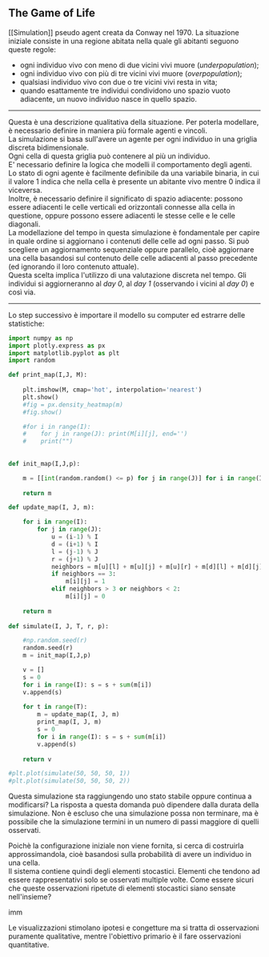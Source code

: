 ## The Game of Life ##
[[Simulation]] pseudo agent creata da Conway nel 1970.
La situazione iniziale consiste in una regione abitata nella quale gli abitanti seguono queste regole:
- ogni individuo vivo con meno di due vicini vivi muore (_underpopulation_);
- ogni individuo vivo con più di tre vicini vivi muore (_overpopulation_);
- qualsiasi individuo vivo con due o tre vicini vivi resta in vita;
- quando esattamente tre individui condividono uno spazio vuoto adiacente, un nuovo individuo nasce in quello spazio.<br />

---------------------------------------------------------------

Questa è una descrizione qualitativa della situazione. Per poterla modellare, è necessario definire in maniera più formale agenti e vincoli.<br />
La simulazione si basa sull'avere un agente per ogni individuo in una griglia discreta bidimensionale.<br />
Ogni cella di questa griglia può contenere al più un individuo.<br />
E' necessario definire la logica che modelli il comportamento degli agenti. Lo stato di ogni agente è facilmente definibile da una variabile binaria, in cui il valore $1$ indica che nella cella è presente un abitante vivo mentre $0$ indica il viceversa.<br />
Inoltre, è necessario definire il significato di spazio adiacente: possono essere adiacenti le celle verticali ed orizzontali connesse alla cella in questione, oppure possono essere adiacenti le stesse celle e le celle diagonali.<br />
La modellazione del tempo in questa simulazione è fondamentale per capire in quale ordine si aggiornano i contenuti delle celle ad ogni passo. Si può scegliere un aggiornamento sequenziale oppure parallelo, cioè aggiornare una cella basandosi sul contenuto delle celle adiacenti al passo precedente (ed ignorando il loro contenuto attuale).<br />
Questa scelta implica l'utilizzo di una valutazione discreta nel tempo. Gli individui si aggiorneranno al _day 0_, al _day 1_ (osservando i vicini al _day 0_) e così via.<br />

---------------------------------------------------------------

Lo step successivo è importare il modello su computer ed estrarre delle statistiche:

```python
import numpy as np
import plotly.express as px
import matplotlib.pyplot as plt
import random

def print_map(I,J, M):
    
    plt.imshow(M, cmap='hot', interpolation='nearest')
    plt.show()
    #fig = px.density_heatmap(m)
    #fig.show()

    #for i in range(I):
    #    for j in range(J): print(M[i][j], end='')
    #    print("")
        
        
def init_map(I,J,p):

    m = [[int(random.random() <= p) for j in range(J)] for i in range(I)]
    
    return m

def update_map(I, J, m):

    for i in range(I):
        for j in range(J):
            u = (i-1) % I
            d = (i+1) % I
            l = (j-1) % J
            r = (j+1) % J
            neighbors = m[u][l] + m[u][j] + m[u][r] + m[d][l] + m[d][j] + m[d][r] + m[i][l] + m[i][r]
            if neighbors == 3:
                m[i][j] = 1
            elif neighbors > 3 or neighbors < 2:
                m[i][j] = 0
    
    return m
    
def simulate(I, J, T, r, p):

    #np.random.seed(r)
    random.seed(r)
    m = init_map(I,J,p)

    v = []
    s = 0
    for i in range(I): s = s + sum(m[i])
    v.append(s)
    
    for t in range(T):
        m = update_map(I, J, m)
        print_map(I, J, m)
        s = 0
        for i in range(I): s = s + sum(m[i])
        v.append(s)
        
    return v

#plt.plot(simulate(50, 50, 50, 1))
#plt.plot(simulate(50, 50, 50, 2))
```

Questa simulazione sta raggiungendo uno stato stabile oppure continua a modificarsi? La risposta a questa domanda può dipendere dalla durata della simulazione. Non è escluso che una simulazione possa non terminare, ma è possibile che la simulazione termini in un numero di passi maggiore di quelli osservati. <br />

Poichè la configurazione iniziale non viene fornita, si cerca di costruirla approssimandola, cioè basandosi sulla probabilità di avere un individuo in una cella.<br />
Il sistema contiene quindi degli elementi stocastici. Elementi che tendono ad essere rappresentativi solo se osservati multiple volte. Come essere sicuri che queste osservazioni ripetute di elementi stocastici siano sensate nell'insieme?<br />

imm

Le visualizzazioni stimolano ipotesi e congetture ma si tratta di osservazioni puramente qualitative, mentre l'obiettivo primario è il fare osservazioni quantitative.
